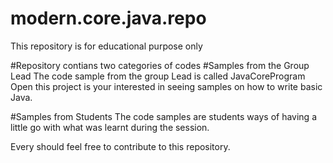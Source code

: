 # modern.core.java.repo
This repository is for educational purpose only


#Repository contians two categories of codes
#Samples from the Group Lead
	The code sample from the group Lead is called JavaCoreProgram
	Open this project is your interested in seeing samples on how to write basic Java.

#Samples from Students
	The code samples are students ways of having a little go with what was learnt during the session.


Every should feel free to contribute to this repository.

